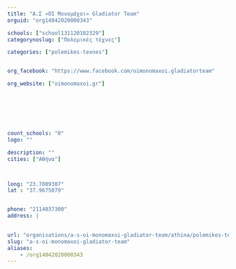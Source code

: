 ```yaml
---
title: "Α.Σ «ΟΙ Μονομάχοι» Gladiator Team"
orguid: "org14042020000343"

schools: ["school131120182329"]
categorynoslug: ["Πολεμικές τέχνες"]

categories: ["polemikes-texnes"]


org_facebook: "https://www.facebook.com/oimonomaxoi.gladiatorteam"

org_website: ["oimonomaxoi.gr"]







count_schools: "0"
logo: ""

description: ""
cities: ["Αθήνα"]



long: "23.7089307"
lat : "37.9675079"


phone: "2114037300"
address: |
    

url: "organisations/a-s-oi-monomaxoi-gladiator-team/athina/polemikes-texnes"
slug: "a-s-oi-monomaxoi-gladiator-team"
aliases:
    - /org14042020000343
---
```



